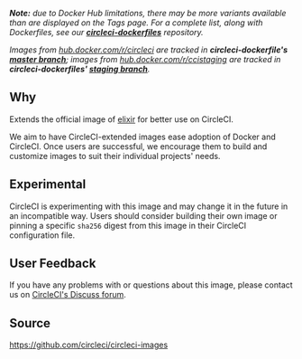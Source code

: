 
_**Note:** due to Docker Hub limitations, there may be more variants available than are displayed on the Tags page. For a complete list, along with Dockerfiles, see our **[circleci-dockerfiles](https://github.com/CircleCI-Public/circleci-dockerfiles)** repository._

_Images from [hub.docker.com/r/circleci](https://hub.docker.com/r/circleci) are tracked in **circleci-dockerfile's [master branch](https://github.com/circleci-public/circleci-dockerfiles)**; images from [hub.docker.com/r/ccistaging](https://hub.docker.com/r/ccistaging) are tracked in **circleci-dockerfiles' [staging branch](https://github.com/CircleCI-Public/circleci-dockerfiles/tree/staging)**._

## Why

Extends the official image of [elixir](https://hub.docker.com/_/elixir) for better use on CircleCI.

We aim to have CircleCI-extended images ease adoption of Docker and CircleCI. Once users are successful, we encourage them to build and customize images to suit their individual projects' needs.

## Experimental

CircleCI is experimenting with this image and may change it in the future in an incompatible way. Users should consider building their own image or pinning a specific `sha256` digest from this image in their CircleCI configuration file.

## User Feedback

If you have any problems with or questions about this image, please contact us on [CircleCI's Discuss forum](https://discuss.circleci.com/c/environment).

## Source

https://github.com/circleci/circleci-images
